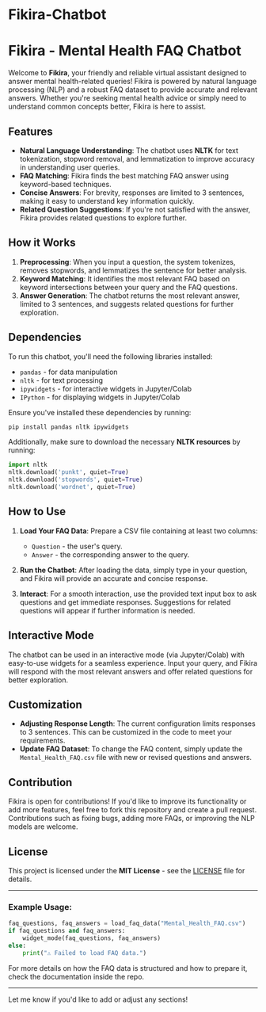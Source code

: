 # Fikira-Chatbot

# **Fikira - Mental Health FAQ Chatbot**

Welcome to **Fikira**, your friendly and reliable virtual assistant designed to answer mental health-related queries! Fikira is powered by natural language processing (NLP) and a robust FAQ dataset to provide accurate and relevant answers. Whether you're seeking mental health advice or simply need to understand common concepts better, Fikira is here to assist.

## **Features**

- **Natural Language Understanding**: The chatbot uses **NLTK** for text tokenization, stopword removal, and lemmatization to improve accuracy in understanding user queries.
- **FAQ Matching**: Fikira finds the best matching FAQ answer using keyword-based techniques.
- **Concise Answers**: For brevity, responses are limited to 3 sentences, making it easy to understand key information quickly.
- **Related Question Suggestions**: If you're not satisfied with the answer, Fikira provides related questions to explore further.

## **How it Works**

1. **Preprocessing**: When you input a question, the system tokenizes, removes stopwords, and lemmatizes the sentence for better analysis.
2. **Keyword Matching**: It identifies the most relevant FAQ based on keyword intersections between your query and the FAQ questions.
3. **Answer Generation**: The chatbot returns the most relevant answer, limited to 3 sentences, and suggests related questions for further exploration.

## **Dependencies**

To run this chatbot, you'll need the following libraries installed:

- `pandas` - for data manipulation
- `nltk` - for text processing
- `ipywidgets` - for interactive widgets in Jupyter/Colab
- `IPython` - for displaying widgets in Jupyter/Colab

Ensure you've installed these dependencies by running:

```bash
pip install pandas nltk ipywidgets
```

Additionally, make sure to download the necessary **NLTK resources** by running:

```python
import nltk
nltk.download('punkt', quiet=True)
nltk.download('stopwords', quiet=True)
nltk.download('wordnet', quiet=True)
```

## **How to Use**

1. **Load Your FAQ Data**: Prepare a CSV file containing at least two columns:
   - `Question` - the user's query.
   - `Answer` - the corresponding answer to the query.

2. **Run the Chatbot**: After loading the data, simply type in your question, and Fikira will provide an accurate and concise response.

3. **Interact**: For a smooth interaction, use the provided text input box to ask questions and get immediate responses. Suggestions for related questions will appear if further information is needed.

## **Interactive Mode**

The chatbot can be used in an interactive mode (via Jupyter/Colab) with easy-to-use widgets for a seamless experience. Input your query, and Fikira will respond with the most relevant answers and offer related questions for better exploration.

## **Customization**

- **Adjusting Response Length**: The current configuration limits responses to 3 sentences. This can be customized in the code to meet your requirements.
- **Update FAQ Dataset**: To change the FAQ content, simply update the `Mental_Health_FAQ.csv` file with new or revised questions and answers.
  
## **Contribution**

Fikira is open for contributions! If you'd like to improve its functionality or add more features, feel free to fork this repository and create a pull request. Contributions such as fixing bugs, adding more FAQs, or improving the NLP models are welcome.

## **License**

This project is licensed under the **MIT License** - see the [LICENSE](LICENSE) file for details.

---

### **Example Usage**:

```python
faq_questions, faq_answers = load_faq_data("Mental_Health_FAQ.csv")
if faq_questions and faq_answers:
    widget_mode(faq_questions, faq_answers)
else:
    print("⚠️ Failed to load FAQ data.")
```

For more details on how the FAQ data is structured and how to prepare it, check the documentation inside the repo.

---

Let me know if you'd like to add or adjust any sections!
